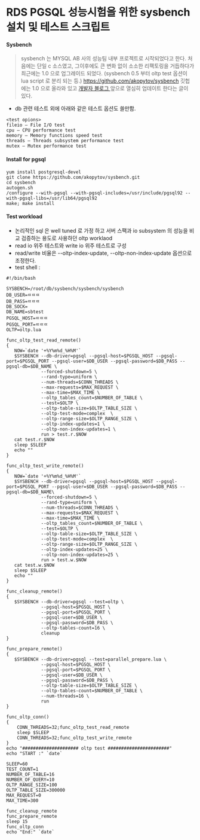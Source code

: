 # RDS PGSQL 성능시험을 위한 sysbench 설치 및 테스트 스크립트
#### Sysbench  

> sysbench 는 MYSQL AB 사의 성능팀 내부 프로젝트로 시작되었다고 한다. 
> 처음에는 단일 c 소스였고, 그이후에도 큰 변화 없이 소소한 리팩토링을 거듭하다가 
> 최근에는 1.0 으로 업그레이드 되었다. (sysbench 0.5 부터 oltp test 옵션이 lua script 로 분리 되는 등.)
> https://github.com/akopytov/sysbench 깃헙에는 1.0 으로 올라와 있고 
> [ 개발자 블로그 ](http://kaamos.me/blog//2016/03/08/towards-sysbench-1.0-history.html) 앞으로 열심히 업데이트 한다는 글이 있다.  

- db 관련 테스트 외에 아래와 같은 테스트 옵션도 쓸만함.

```
<test opions>
fileio – File I/O test
cpu – CPU performance test
memory – Memory functions speed test
threads – Threads subsystem performance test
mutex – Mutex performance test
```

#### Install for pgsql
```
yum install postgresql-devel 
git clone https://github.com/akopytov/sysbench.git
cd sysbench
autogen.sh
/configure --with-pgsql --with-pgsql-includes=/usr/include/pgsql92 --with-pgsql-libs=/usr/lib64/pgsql92
make; make install
```

#### Test workload  
- 논리적인 sql 은 well tuned 로 가정 하고 서버 스팩과 io subsystem 의 성능을 비교 검증하는 용도로 사용하던 oltp worklaod  
- read io 위주 테스트와  write io 위주 테스트로 구성 
- read/write 비율은 --oltp-index-update, --oltp-non-index-update 옵션으로 조정한다. 
- test shell : 

```
#!/bin/bash

SYSBENCH=/root/db/sysbench/sysbench/sysbench
DB_USER=ㄸㄸㄸ
DB_PASS=ㄸㄸㄸ
DB_SOCK=
DB_NAME=sbtest
PGSQL_HOST=ㄸㄸㄸ
PGSQL_PORT=ㄸㄸㄸ
OLTP=oltp.lua

func_oltp_test_read_remote()
{
   NOW=`date '+%Y%m%d_%H%M'`
   $SYSBENCH --db-driver=pgsql --pgsql-host=$PGSQL_HOST --pgsql-port=$PGSQL_PORT --pgsql-user=$DB_USER --pgsql-password=$DB_PASS --pgsql-db=$DB_NAME \
             --forced-shutdown=5 \
             --rand-type=uniform \
             --num-threads=$CONN_THREADS \
             --max-requests=$MAX_REQUEST \
             --max-time=$MAX_TIME \
             --oltp_tables_count=$NUMBER_OF_TABLE \
             --test=$OLTP \
             --oltp-table-size=$OLTP_TABLE_SIZE \
             --oltp-test-mode=complex  \
             --oltp-range-size=$OLTP_RANGE_SIZE \
             --oltp-index-updates=1 \
             --oltp-non-index-updates=1 \
             run > test.r.$NOW
   cat test.r.$NOW
   sleep $SLEEP
   echo ""
}

func_oltp_test_write_remote()
{
   NOW=`date '+%Y%m%d_%H%M'`
   $SYSBENCH --db-driver=pgsql --pgsql-host=$PGSQL_HOST --pgsql-port=$PGSQL_PORT --pgsql-user=$DB_USER --pgsql-password=$DB_PASS --pgsql-db=$DB_NAME\
             --forced-shutdown=5 \
             --rand-type=uniform \
             --num-threads=$CONN_THREADS \
             --max-requests=$MAX_REQUEST \
             --max-time=$MAX_TIME \
             --oltp_tables_count=$NUMBER_OF_TABLE \
             --test=$OLTP \
             --oltp-table-size=$OLTP_TABLE_SIZE \
             --oltp-test-mode=complex  \
             --oltp-range-size=$OLTP_RANGE_SIZE \
             --oltp-index-updates=25 \
             --oltp-non-index-updates=25 \
             run > test.w.$NOW
   cat test.w.$NOW
   sleep $SLEEP
   echo ""
}

func_cleanup_remote()
{
   $SYSBENCH --db-driver=pgsql --test=oltp \
             --pgsql-host=$PGSQL_HOST \
             --pgsql-port=$PGSQL_PORT \
             --pgsql-user=$DB_USER \
             --pgsql-password=$DB_PASS \
             --oltp-tables-count=16 \
             cleanup
}

func_prepare_remote()
{
   $SYSBENCH --db-driver=pgsql --test=parallel_prepare.lua \
             --pgsql-host=$PGSQL_HOST \
             --pgsql-port=$PGSQL_PORT \
             --pgsql-user=$DB_USER \
             --pgsql-password=$DB_PASS \
             --oltp-table-size=$OLTP_TABLE_SIZE \
             --oltp-tables-count=$NUMBER_OF_TABLE \
             --num-threads=16 \
             run
}

func_oltp_conn()
{
    CONN_THREADS=32;func_oltp_test_read_remote
    sleep $SLEEP
    CONN_THREADS=32;func_oltp_test_write_remote
}
echo "##################### oltp test #######################"
echo "START :" `date`

SLEEP=60
TEST_COUNT=1
NUMBER_OF_TABLE=16
NUMBER_OF_QUERY=10
OLTP_RANGE_SIZE=100
OLTP_TABLE_SIZE=300000
MAX_REQUEST=0
MAX_TIME=300

func_cleanup_remote
func_prepare_remote
sleep 15
func_oltp_conn
echo "End:" `date`
```


